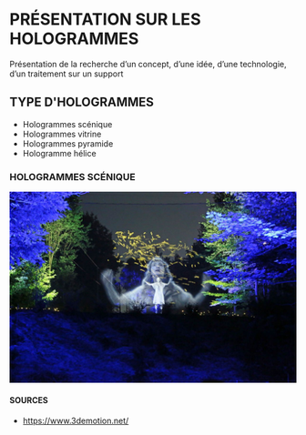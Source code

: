 # PRÉSENTATION SUR LES HOLOGRAMMES
Présentation de la recherche d’un concept, d’une idée, d’une technologie, d’un traitement sur un support

## TYPE D'HOLOGRAMMES
* Hologrammes scénique
* Hologrammes vitrine
* Hologrammes pyramide
* Hologramme hélice


### HOLOGRAMMES SCÉNIQUE
![image scénique 01](assets/images/hologramme_scenique_01.jpg)







#### SOURCES
* https://www.3demotion.net/
